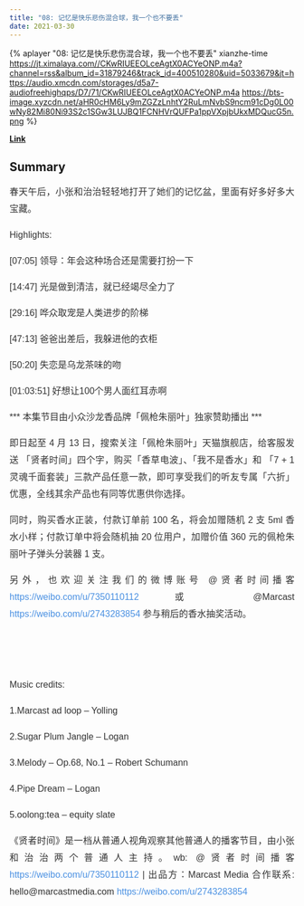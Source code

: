 ```yaml
---
title: "08: 记忆是快乐悲伤混合球，我一个也不要丢"
date: 2021-03-30
---
```


{% aplayer "08: 记忆是快乐悲伤混合球，我一个也不要丢" xianzhe-time  https://jt.ximalaya.com//CKwRIUEEOLceAgtX0ACYeONP.m4a?channel=rss&album_id=31879246&track_id=400510280&uid=5033679&jt=https://audio.xmcdn.com/storages/d5a7-audiofreehighqps/D7/71/CKwRIUEEOLceAgtX0ACYeONP.m4a https://bts-image.xyzcdn.net/aHR0cHM6Ly9mZGZzLnhtY2RuLmNvbS9ncm91cDg0L00wNy82Mi80Ni93S2c1SGw3LUJBQ1FCNHVrQUFPa1ppVXpjbUkxMDQucG5n.png %}

**[Link](https://www.xiaoyuzhoufm.com/episode/6062f5093bdce47be7e077cc)**

## Summary
<p style="color: #333333; font-weight: normal; font-size: 16px; line-height: 30px; font-family: Helvetica,Arial,sans-serif; text-align: justify;"><span>春天午后，小张和治治轻轻地打开了她们的记忆盆，里面有好多好多大宝藏。</span></p><p style="color: #333333; font-weight: normal; font-size: 16px; line-height: 30px; font-family: Helvetica,Arial,sans-serif; text-align: justify;"><span>Highlights:</span></p><p style="color: #333333; font-weight: normal; font-size: 16px; line-height: 30px; font-family: Helvetica,Arial,sans-serif; text-align: justify;"><span>[07:05] 领导：年会这种场合还是需要打扮一下</span></p><p style="color: #333333; font-weight: normal; font-size: 16px; line-height: 30px; font-family: Helvetica,Arial,sans-serif; text-align: justify;"><span>[14:47] 光是做到清洁，就已经竭尽全力了</span></p><p style="color: #333333; font-weight: normal; font-size: 16px; line-height: 30px; font-family: Helvetica,Arial,sans-serif; text-align: justify;"><span>[29:16] 哗众取宠是人类进步的阶梯</span></p><p style="color: #333333; font-weight: normal; font-size: 16px; line-height: 30px; font-family: Helvetica,Arial,sans-serif; text-align: justify;"><span>[47:13] 爸爸出差后，我躲进他的衣柜</span></p><p style="color: #333333; font-weight: normal; font-size: 16px; line-height: 30px; font-family: Helvetica,Arial,sans-serif; text-align: justify;"><span>[50:20] 失恋是乌龙茶味的吻</span></p><p style="color: #333333; font-weight: normal; font-size: 16px; line-height: 30px; font-family: Helvetica,Arial,sans-serif; text-align: justify;"><span>[01:03:51] 好想让100个男人面红耳赤啊</span></p><p style="color: #333333; font-weight: normal; font-size: 16px; line-height: 30px; font-family: Helvetica,Arial,sans-serif; text-align: justify;"><span>*** 本集节目由小众沙龙香品牌「佩枪朱丽叶」独家赞助播出 ***</span></p><p style="color: #333333; font-weight: normal; font-size: 16px; line-height: 30px; font-family: Helvetica,Arial,sans-serif; text-align: justify;"><span>即日起至 4 月 13 日，搜索关注「佩枪朱丽叶」天猫旗舰店，给客服发送 「贤者时间」四个字，购买「香草电波」、「我不是香水」和 「7 + 1 灵魂千面套装」三款产品任意一款，即可享受我们的听友专属「六折」优惠，全线其余产品也有同等优惠供你选择。</span></p><p style="color: #333333; font-weight: normal; font-size: 16px; line-height: 30px; font-family: Helvetica,Arial,sans-serif; text-align: justify;"><span>同时，购买香水正装，付款订单前 100 名，将会加赠随机 2 支 5ml 香水小样；付款订单中将会随机抽 20 位用户，加赠价值 360 元的佩枪朱丽叶子弹头分装器 1 支。</span></p><p style="color: #333333; font-weight: normal; font-size: 16px; line-height: 30px; font-family: Helvetica,Arial,sans-serif; text-align: justify;"><span>另外，也欢迎关注我们的微博账号 @贤者时间播客 </span><a href="https://www.xiaoyuzhoufm.com/episode/undefined" style="color: #4990E2; text-decoration: none;" target="_blank">https://weibo.com/u/7350110112</a><span> 或 @Marcast </span><a href="https://www.xiaoyuzhoufm.com/episode/undefined" style="color: #4990E2; text-decoration: none;" target="_blank">https://weibo.com/u/2743283854</a><span> 参与稍后的香水抽奖活动。</span></p><p style="color: #333333; font-weight: normal; font-size: 16px; line-height: 30px; font-family: Helvetica,Arial,sans-serif; text-align: justify;">&nbsp;<br /><img alt="" src="http://imagev2.xmcdn.com/storages/d011-audiofreehighqps/07/04/CMCoOSYEOLSqAAhYZgCYd6DU.jpg!op_type=4&amp;device_type=ios&amp;upload_type=attachment&amp;name=mobile_large" /></p><span><br /></span><p style="color: #333333; font-weight: normal; font-size: 16px; line-height: 30px; font-family: Helvetica,Arial,sans-serif; text-align: justify;"><span>Music credits:</span></p><p style="color: #333333; font-weight: normal; font-size: 16px; line-height: 30px; font-family: Helvetica,Arial,sans-serif; text-align: justify;"><span>1.Marcast ad loop – Yolling</span></p><p style="color: #333333; font-weight: normal; font-size: 16px; line-height: 30px; font-family: Helvetica,Arial,sans-serif; text-align: justify;"><span>2.Sugar Plum Jangle – Logan</span></p><p style="color: #333333; font-weight: normal; font-size: 16px; line-height: 30px; font-family: Helvetica,Arial,sans-serif; text-align: justify;"><span>3.Melody – Op.68, No.1 – Robert Schumann</span></p><p style="color: #333333; font-weight: normal; font-size: 16px; line-height: 30px; font-family: Helvetica,Arial,sans-serif; text-align: justify;"><span>4.Pipe Dream – Logan</span></p><p style="color: #333333; font-weight: normal; font-size: 16px; line-height: 30px; font-family: Helvetica,Arial,sans-serif; text-align: justify;"><span>5.oolong:tea – equity slate</span></p><p style="color: #333333; font-weight: normal; font-size: 16px; line-height: 30px; font-family: Helvetica,Arial,sans-serif; text-align: justify;"><span>《贤者时间》是一档从普通人视角观察其他普通人的播客节目，由小张和治治两个普通人主持。wb: @贤者时间播客 </span><a href="https://www.xiaoyuzhoufm.com/episode/undefined" style="color: #4990E2; text-decoration: none;" target="_blank">https://weibo.com/u/7350110112</a><span> | 出品方：Marcast Media 合作联系: hello@marcastmedia.com </span><a href="https://www.xiaoyuzhoufm.com/episode/undefined" style="color: #4990E2; text-decoration: none;" target="_blank">https://weibo.com/u/2743283854</a></p>
    